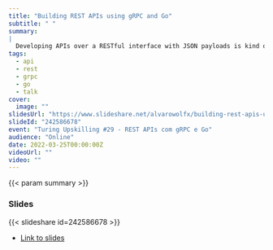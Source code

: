 ```yaml
---
title: "Building REST APIs using gRPC and Go"
subtitle: " "
summary:
|
  Developing APIs over a RESTful interface with JSON payloads is kind of the de-facto standard nowadays, but it still lacks an easy way to build it with a well-defined interface and document it to be used by others. What if we can leverage gRPC's fast, type-safe, and modern way of building APIs and still be able to provide an interface over REST/JSON ? Check this talk to find out how.
tags:
  - api
  - rest
  - grpc
  - go
  - talk
cover:
  image: ""
slidesUrl: "https://www.slideshare.net/alvarowolfx/building-rest-apis-using-grpc-and-go"
slideId: "242586678"
event: "Turing Upskilling #29 - REST APIs com gRPC e Go"
audience: "Online"
date: 2022-03-25T00:00:00Z
videoUrl: ""
video: ""
---
```


<!-- truncate -->

{{< param summary >}}
### Slides
{{< slideshare id=242586678 >}}

- [Link to slides](https://www.slideshare.net/alvarowolfx/building-rest-apis-using-grpc-and-go)
